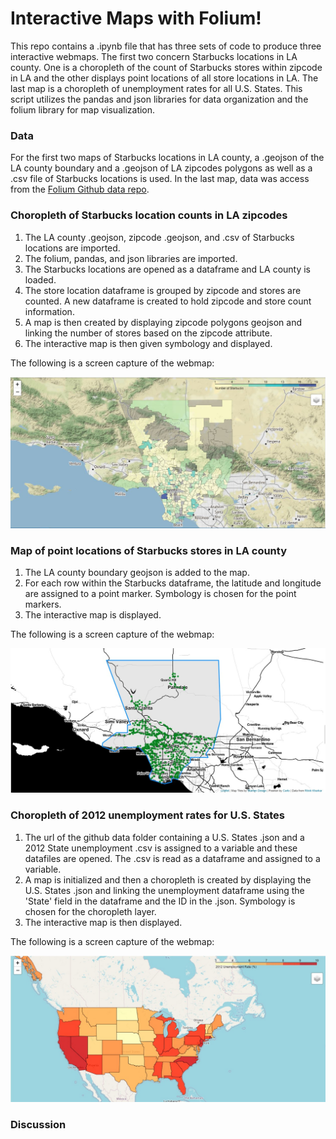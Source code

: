 # Interactive Maps with Folium!

This repo contains a .ipynb file that has three sets of code to produce three interactive webmaps.  The first two concern Starbucks locations in LA county.  One is a choropleth of the count of Starbucks stores within zipcode in LA and the other displays point locations of all store locations in LA.  The last map is a choropleth of unemployment rates for all U.S. States.  This script utilizes the pandas and json libraries for data organization and the folium library for map visualization.

### Data

For the first two maps of Starbucks locations in LA county, a .geojson of the LA county boundary and a .geojson of LA zipcodes polygons as well as a .csv file of Starbucks locations is used.  In the last map, data was access from the [Folium Github data repo](https://github.com/python-visualization/folium/tree/master/examples/data).

### Choropleth of Starbucks location counts in LA zipcodes

1.  The LA county .geojson, zipcode .geojson, and .csv of Starbucks locations are imported.
2.  The folium, pandas, and json libraries are imported.
3.  The Starbucks locations are opened as a dataframe and LA county is loaded.
4.  The store location dataframe is grouped by zipcode and stores are counted.  A new dataframe is created to hold zipcode and store count information.
5.  A map is then created by displaying zipcode polygons geojson and linking the number of stores based on the zipcode attribute.
6.  The interactive map is then given symbology and displayed.

The following is a screen capture of the webmap:

![Folium Product](/Images/la1.JPG)

### Map of point locations of Starbucks stores in LA county

1.  The LA county boundary geojson is added to the map.
2.  For each row within the Starbucks dataframe, the latitude and longitude are assigned to a point marker.  Symbology is chosen for the point markers.
3.  The interactive map is displayed.

The following is a screen capture of the webmap:
  
![Folium Product](Images/la2.jpg)

### Choropleth of 2012 unemployment rates for U.S. States

1.  The url of the github data folder containing a U.S. States .json and a 2012 State unemployment .csv is assigned to a variable and these datafiles are opened.  The .csv is read as a dataframe and assigned to a variable.
2.  A map is initialized and then a choropleth is created by displaying the U.S. States .json and linking the unemployment dataframe using the 'State' field in the dataframe and the ID in the .json.  Symbology is chosen for the choropleth layer.
3.  The interactive map is then displayed.

The following is a screen capture of the webmap:

![Folium Product](Images/unemp.jpg)

### Discussion




